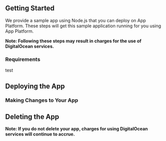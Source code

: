 ## Getting Started

We provide a sample app using Node.js that you can deploy on App Platform. These steps will get this sample application running for you using App Platform.

**Note: Following these steps may result in charges for the use of DigitalOcean services.**

### Requirements

test
## Deploying the App



### Making Changes to Your App




## Deleting the App



**Note: If you do not delete your app, charges for using DigitalOcean services will continue to accrue.**